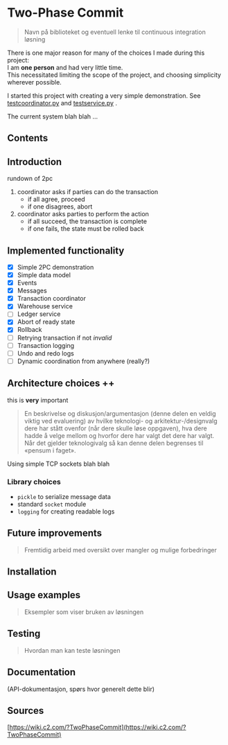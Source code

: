 # Two-Phase Commit

> Navn på biblioteket og eventuell lenke til continuous integration løsning

There is one major reason for many of the choices I made during this project:  
I am **one person** and had very little time.  
This necessitated limiting the scope of the project, and choosing simplicity wherever possible.

I started this project with creating a very simple demonstration. See
[testcoordinator.py](testcoordinator.py)
and
[testservice.py](testservice.py)
.

The current system blah blah ...

## Contents

## Introduction

rundown of 2pc

1. coordinator asks if parties can do the transaction
    - if all agree, proceed
    - if one disagrees, abort
2. coordinator asks parties to perform the action
    - if all succeed, the transaction is complete
    - if one fails, the state must be rolled back

## Implemented functionality

- [x] Simple 2PC demonstration
- [x] Simple data model
- [x] Events
- [x] Messages
- [x] Transaction coordinator
- [x] Warehouse service
- [ ] Ledger service
- [x] Abort of ready state
- [x] Rollback
- [ ] Retrying transaction if not _invalid_
- [ ] Transaction logging
- [ ] Undo and redo logs
- [ ] Dynamic coordination from anywhere (really?)

## Architecture choices ++

this is **very** important

> En beskrivelse og diskusjon/argumentasjon (denne delen en veldig viktig ved evaluering) av hvilke teknologi- og arkitektur-/designvalg dere har stått ovenfor (når dere skulle løse oppgaven), hva dere hadde å velge mellom og hvorfor dere har valgt det dere har valgt. Når det gjelder teknologivalg så kan denne delen begrenses til «pensum i faget».

Using simple TCP sockets blah blah


### Library choices

+ `pickle` to serialize message data
+ standard `socket` module
+ `logging` for creating readable logs

## Future improvements

> Fremtidig arbeid med oversikt over mangler og mulige forbedringer

## Installation

## Usage examples

> Eksempler som viser bruken av løsningen


## Testing

> Hvordan man kan teste løsningen

## Documentation

(API-dokumentasjon, spørs hvor generelt dette blir)

## Sources

[https://wiki.c2.com/?TwoPhaseCommit](https://wiki.c2.com/?TwoPhaseCommit)

